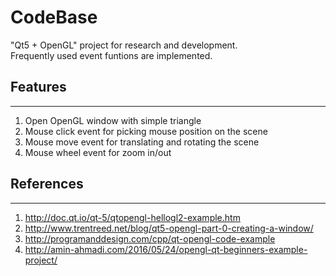 # CodeBase
"Qt5 + OpenGL" project for research and development.  
Frequently used event funtions are implemented.
## Features
---
1. Open OpenGL window with simple triangle
2. Mouse click event for picking mouse position on the scene
3. Mouse move event for translating and rotating the scene
4. Mouse wheel event for zoom in/out

## References
---
1. <http://doc.qt.io/qt-5/qtopengl-hellogl2-example.htm>
2. <http://www.trentreed.net/blog/qt5-opengl-part-0-creating-a-window/>
3. <http://programanddesign.com/cpp/qt-opengl-code-example>
4. <http://amin-ahmadi.com/2016/05/24/opengl-qt-beginners-example-project/>
